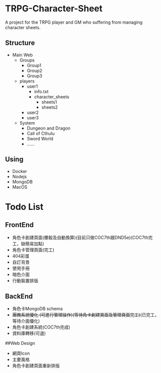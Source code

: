 TRPG-Character-Sheet
===

A project for the TRPG player and GM who suffering from managing character sheets.

## Structure 

- Main Web
    - Groups
        - Group1
        - Group2
        - Group3
    - players
        - user1
            - info.txt
            - character_sheets
                - sheets1
                - sheets2
        - user2
        - user3
    - System
        - Dungeon and Dragon
        - Call of Cthulu
        - Sword World
        - ......
## Using

- Docker
- Nodejs
- MongoDB
- MacOS


# Todo List

## FrontEnd
* 角色卡創建頁面(擲骰及自動換算)(目前只做COC7th跟DND5e)(COC7th完工，缺簡易加點)
* 角色卡管理頁面(完工)
* 404彩蛋
* 自訂背景
* 使用手冊
* 暗色介面
* 行動裝置排版




## BackEnd
* 角色卡MongoDB schema
* ~~團務系統優化 (可進行管理操作)(等待角卡創建頁面及管理頁面完工)~~(已完工，等待介面優化)
* 角色卡創建系統(COC7th完成)
* 資料庫轉移(可選)

##Web Design
* 網頁Icon
* 主要風格
* 角色卡創建頁面重新排版

